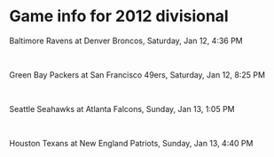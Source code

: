 # Game info for 2012 divisional

Baltimore Ravens at Denver Broncos, Saturday, Jan 12, 4:36 PM


<br/>

Green Bay Packers at San Francisco 49ers, Saturday, Jan 12, 8:25 PM


<br/>

Seattle Seahawks at Atlanta Falcons, Sunday, Jan 13, 1:05 PM


<br/>

Houston Texans at New England Patriots, Sunday, Jan 13, 4:40 PM

